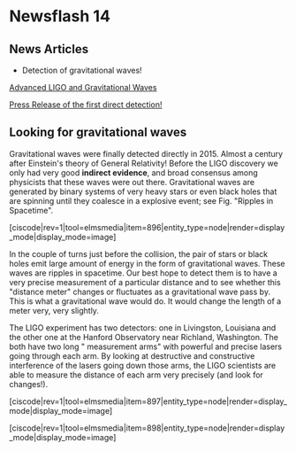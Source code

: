 # Newsflash 14

## News Articles

* Detection of gravitational waves!

[Advanced LIGO and Gravitational Waves](http://www.newscientist.com/article/dn13579-gravitational-wave-detectors-to-get-major-upgrade.html?full=true&print=true)

[Press Release of the first direct detection!](https://www.ligo.caltech.edu/news/ligo20160211)

## Looking for gravitational waves

Gravitational waves were finally detected directly in 2015. Almost a century after Einstein's theory of General Relativity! Before the LIGO discovery we only had very good **indirect evidence**, and broad consensus among physicists that these waves were out there. Gravitational waves are generated by binary systems of very heavy stars or even black holes that are spinning until they coalesce in a explosive event; see Fig. "Ripples in Spacetime".

\[ciscode\|rev=1\|tool=elmsmedia\|item=896\|entity\_type=node\|render=display\_mode\|display\_mode=image\]

In the couple of turns just before the collision, the pair of stars or black holes emit large amount of energy in the form of gravitational waves. These waves are ripples in spacetime. Our best hope to detect them is to have a very precise measurement of a particular distance and to see whether this "distance meter" changes or fluctuates as a gravitational wave pass by. This is what a gravitational wave would do. It would change the length of a meter very, very slightly.

The LIGO experiment has two detectors: one in Livingston, Louisiana and the other one at the Hanford Observatory near Richland, Washington. The both have two long " measurement arms" with powerful and precise lasers going through each arm. By looking at destructive and constructive interference of the lasers going down those arms, the LIGO scientists are able to measure the distance of each arm very precisely \(and look for changes!\).

\[ciscode\|rev=1\|tool=elmsmedia\|item=897\|entity\_type=node\|render=display\_mode\|display\_mode=image\]

\[ciscode\|rev=1\|tool=elmsmedia\|item=898\|entity\_type=node\|render=display\_mode\|display\_mode=image\]

